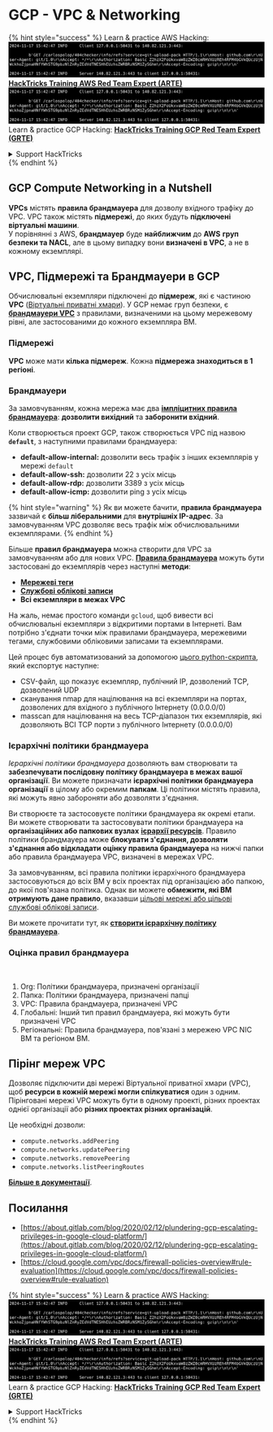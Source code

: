 # GCP - VPC & Networking

{% hint style="success" %}
Learn & practice AWS Hacking:<img src="../../../../.gitbook/assets/image (1).png" alt="" data-size="line">[**HackTricks Training AWS Red Team Expert (ARTE)**](https://training.hacktricks.xyz/courses/arte)<img src="../../../../.gitbook/assets/image (1).png" alt="" data-size="line">\
Learn & practice GCP Hacking: <img src="../../../../.gitbook/assets/image (2).png" alt="" data-size="line">[**HackTricks Training GCP Red Team Expert (GRTE)**<img src="../../../../.gitbook/assets/image (2).png" alt="" data-size="line">](https://training.hacktricks.xyz/courses/grte)

<details>

<summary>Support HackTricks</summary>

* Check the [**subscription plans**](https://github.com/sponsors/carlospolop)!
* **Join the** 💬 [**Discord group**](https://discord.gg/hRep4RUj7f) or the [**telegram group**](https://t.me/peass) or **follow** us on **Twitter** 🐦 [**@hacktricks\_live**](https://twitter.com/hacktricks\_live)**.**
* **Share hacking tricks by submitting PRs to the** [**HackTricks**](https://github.com/carlospolop/hacktricks) and [**HackTricks Cloud**](https://github.com/carlospolop/hacktricks-cloud) github repos.

</details>
{% endhint %}

## **GCP Compute Networking in a Nutshell**

**VPCs** містять **правила брандмауера** для дозволу вхідного трафіку до VPC. VPC також містять **підмережі**, до яких будуть **підключені** **віртуальні машини**.\
У порівнянні з AWS, **брандмауер** буде **найближчим** до **AWS** **груп безпеки та NACL**, але в цьому випадку вони **визначені в VPC**, а не в кожному екземплярі.

## **VPC, Підмережі та Брандмауери в GCP**

Обчислювальні екземпляри підключені до **підмереж**, які є частиною **VPC** ([Віртуальні приватні хмари](https://cloud.google.com/vpc/docs/vpc)). У GCP немає груп безпеки, є [**брандмауери VPC**](https://cloud.google.com/vpc/docs/firewalls) з правилами, визначеними на цьому мережевому рівні, але застосованими до кожного екземпляра ВМ.

### Підмережі

**VPC** може мати **кілька підмереж**. Кожна **підмережа знаходиться в 1 регіоні**.

### Брандмауери

За замовчуванням, кожна мережа має два [**імпліцитних правила брандмауера**](https://cloud.google.com/vpc/docs/firewalls#default\_firewall\_rules): **дозволити вихідний** та **заборонити вхідний**.

Коли створюється проект GCP, також створюється VPC під назвою **`default`**, з наступними правилами брандмауера:

* **default-allow-internal:** дозволити весь трафік з інших екземплярів у мережі `default`
* **default-allow-ssh:** дозволити 22 з усіх місць
* **default-allow-rdp:** дозволити 3389 з усіх місць
* **default-allow-icmp:** дозволити ping з усіх місць

{% hint style="warning" %}
Як ви можете бачити, **правила брандмауера** зазвичай є **більш ліберальними** для **внутрішніх IP-адрес**. За замовчуванням VPC дозволяє весь трафік між обчислювальними екземплярами.
{% endhint %}

Більше **правил брандмауера** можна створити для VPC за замовчуванням або для нових VPC. [**Правила брандмауера**](https://cloud.google.com/vpc/docs/firewalls) можуть бути застосовані до екземплярів через наступні **методи**:

* [**Мережеві теги**](https://cloud.google.com/vpc/docs/add-remove-network-tags)
* [**Службові облікові записи**](https://cloud.google.com/vpc/docs/firewalls#serviceaccounts)
* **Всі екземпляри в межах VPC**

На жаль, немає простого команди `gcloud`, щоб вивести всі обчислювальні екземпляри з відкритими портами в Інтернеті. Вам потрібно з'єднати точки між правилами брандмауера, мережевими тегами, службовими обліковими записами та екземплярами.

Цей процес був автоматизований за допомогою [цього python-скрипта](https://gitlab.com/gitlab-com/gl-security/gl-redteam/gcp\_firewall\_enum), який експортує наступне:

* CSV-файл, що показує екземпляр, публічний IP, дозволений TCP, дозволений UDP
* сканування nmap для націлювання на всі екземпляри на портах, дозволених для вхідного з публічного Інтернету (0.0.0.0/0)
* masscan для націлювання на весь TCP-діапазон тих екземплярів, які дозволяють ВСІ TCP порти з публічного Інтернету (0.0.0.0/0)

### Ієрархічні політики брандмауера <a href="#hierarchical-firewall-policies" id="hierarchical-firewall-policies"></a>

_Ієрархічні політики брандмауера_ дозволяють вам створювати та **забезпечувати послідовну політику брандмауера в межах вашої організації**. Ви можете призначати **ієрархічні політики брандмауера організації** в цілому або окремим **папкам**. Ці політики містять правила, які можуть явно забороняти або дозволяти з'єднання.

Ви створюєте та застосовуєте політики брандмауера як окремі етапи. Ви можете створювати та застосовувати політики брандмауера на **організаційних або папкових вузлах** [**ієрархії ресурсів**](https://cloud.google.com/resource-manager/docs/cloud-platform-resource-hierarchy). Правило політики брандмауера може **блокувати з'єднання, дозволяти з'єднання або відкладати оцінку правила брандмауера** на нижчі папки або правила брандмауера VPC, визначені в мережах VPC.

За замовчуванням, всі правила політики ієрархічного брандмауера застосовуються до всіх ВМ у всіх проектах під організацією або папкою, до якої пов'язана політика. Однак ви можете **обмежити, які ВМ отримують дане правило**, вказавши [цільові мережі або цільові службові облікові записи](https://cloud.google.com/vpc/docs/firewall-policies#targets).

Ви можете прочитати тут, як [**створити ієрархічну політику брандмауера**](https://cloud.google.com/vpc/docs/using-firewall-policies#gcloud).

### Оцінка правил брандмауера

<figure><img src="../../../../.gitbook/assets/image (2) (1).png" alt=""><figcaption></figcaption></figure>

1. Org: Політики брандмауера, призначені організації
2. Папка: Політики брандмауера, призначені папці
3. VPC: Правила брандмауера, призначені VPC
4. Глобальні: Інший тип правил брандмауера, які можуть бути призначені VPC
5. Регіональні: Правила брандмауера, пов'язані з мережею VPC NIC ВМ та регіоном ВМ.

## Пірінг мереж VPC

Дозволяє підключити дві мережі Віртуальної приватної хмари (VPC), щоб **ресурси в кожній мережі могли спілкуватися** один з одним.\
Пірінговані мережі VPC можуть бути в одному проекті, різних проектах однієї організації або **різних проектах різних організацій**.

Це необхідні дозволи:

* `compute.networks.addPeering`
* `compute.networks.updatePeering`
* `compute.networks.removePeering`
* `compute.networks.listPeeringRoutes`

[**Більше в документації**](https://cloud.google.com/vpc/docs/vpc-peering).

## Посилання

* [https://about.gitlab.com/blog/2020/02/12/plundering-gcp-escalating-privileges-in-google-cloud-platform/](https://about.gitlab.com/blog/2020/02/12/plundering-gcp-escalating-privileges-in-google-cloud-platform/)
* [https://cloud.google.com/vpc/docs/firewall-policies-overview#rule-evaluation](https://cloud.google.com/vpc/docs/firewall-policies-overview#rule-evaluation)

{% hint style="success" %}
Learn & practice AWS Hacking:<img src="../../../../.gitbook/assets/image (1).png" alt="" data-size="line">[**HackTricks Training AWS Red Team Expert (ARTE)**](https://training.hacktricks.xyz/courses/arte)<img src="../../../../.gitbook/assets/image (1).png" alt="" data-size="line">\
Learn & practice GCP Hacking: <img src="../../../../.gitbook/assets/image (2).png" alt="" data-size="line">[**HackTricks Training GCP Red Team Expert (GRTE)**<img src="../../../../.gitbook/assets/image (2).png" alt="" data-size="line">](https://training.hacktricks.xyz/courses/grte)

<details>

<summary>Support HackTricks</summary>

* Check the [**subscription plans**](https://github.com/sponsors/carlospolop)!
* **Join the** 💬 [**Discord group**](https://discord.gg/hRep4RUj7f) or the [**telegram group**](https://t.me/peass) or **follow** us on **Twitter** 🐦 [**@hacktricks\_live**](https://twitter.com/hacktricks\_live)**.**
* **Share hacking tricks by submitting PRs to the** [**HackTricks**](https://github.com/carlospolop/hacktricks) and [**HackTricks Cloud**](https://github.com/carlospolop/hacktricks-cloud) github repos.

</details>
{% endhint %}

